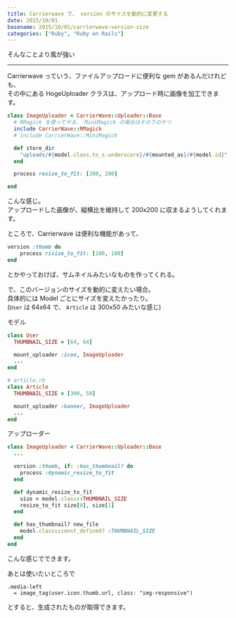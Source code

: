 ```yaml
---
title: Carrierwave で、 version のサイズを動的に変更する
date: 2015/10/01
basename: 2015/10/01/carrierwave-version-size
categories: ["Ruby", "Ruby on Rails"]
---
```


そんなことより風が強い

---

Carrierwave っていう、ファイルアップロードに便利な gem があるんだけれども、  
その中にある HogeUploader クラスは、アップロード時に画像を加工できます。

```ruby
class ImageUploader < CarrierWave::Uploader::Base
  # RMagick を使ってやる、 MiniMagick の場合はその下のやつ
  include CarrierWave::RMagick
  # include CarrierWave::MiniMagick

  def store_dir
    "uploads/#{model.class.to_s.underscore}/#{mounted_as}/#{model.id}"
  end

  process resize_to_fit: [200, 200]

end
```

こんな感じ。  
アップロードした画像が、縦横比を維持して 200x200 に収まるようしてくれます。

ところで、Carrierwave は便利な機能があって、

```ruby
version :thumb do
    process risize_to_fit: [100, 100]
end
```

とかやっておけば、サムネイルみたいなものを作ってくれる。

で、このバージョンのサイズを動的に変えたい場合。  
具体的には Model ごとにサイズを変えたかったり。  
(`User` は 64x64 で、 `Article` は 300x50 みたいな感じ)

モデル

```ruby:user.rb
class User
  THUMBNAIL_SIZE = [64, 64]

  mount_uploader :icon, ImageUploader
  ...
end

# article.rb
class Article
  THUMBNAIL_SIZE = [300, 50]

  mount_uploader :banner, ImageUploader
  ...
end
```

アップローダー

```ruby:image_uploader.rb
class ImageUploader < CarrierWave::Uploader::Base
  ...

  version :thumb, if: :has_thumbnail? do
    process :dynamic_resize_to_fit
  end

  def dynamic_resize_to_fit
    size = model.class::THUMBNAIL_SIZE
    resize_to_fit size[0], size[1]
  end

  def has_thumbnail? new_file
    model.class::const_defined? :THUMBNAIL_SIZE
  end
end
```

こんな感じでできます。

あとは使いたいところで

```haml
.media-left
  = image_tag(user.icon.thumb.url, class: "img-responsive")
```

とすると、生成されたものが取得できます。
